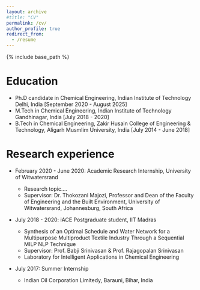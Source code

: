 ```yaml
---
layout: archive
#title: "CV"
permalink: /cv/
author_profile: true
redirect_from:
  - /resume
---
```


{% include base_path %}

Education
======
* Ph.D candidate in Chemical Engineering, Indian Institute of Technology Delhi, India [September 2020 - August 2025]
* M.Tech in Chemical Engineering, Indian Institute of Technology Gandhinagar, India [July 2018 - 2020]
* B.Tech in Chemical Engineering, Zakir Husain College of Engineering & Technology, Aligarh Musmlim University, India [July 2014 - June 2018]


Research experience
======
* February 2020 - June 2020: Academic Research Internship, University of Witwatersrand
  * Research topic....
  * Supervisor: Dr. Thokozani Majozi, Professor and Dean of the Faculty of Engineering and the Built Environment, University of
  Witwatersrand, Johannesburg, South Africa <br>
  
* July 2018 - 2020: iACE Postgraduate student, IIT Madras
  * Synthesis of an Optimal Schedule and Water Network for a Multipurpose Multiproduct Textile Industry Through a Sequential MILP
    NLP Technique
  * Supervisor: Prof. Babji Srinivasan & Prof. Rajagopalan Srinivasan
  * Laboratory for Intelligent Applications in Chemical Engineering <br>
  
* July 2017: Summer Internship
  * Indian Oil Corporation Limitedy, Barauni, Bihar, India
  
